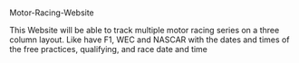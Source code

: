 <h1></h1> Motor-Racing-Website </h1>

This Website will be able to track multiple motor racing series on a three column layout. Like have F1, WEC and NASCAR with the dates and times of the free practices, qualifying, and race date and time
